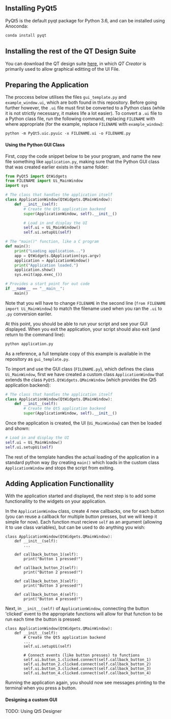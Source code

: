 ## Installing PyQt5

PyQt5 is the default pyqt package for Python 3.6, and can be installed using Anoconda:
```sh
conda install pyqt
```

## Installing the rest of the QT Design Suite
You can download the QT design suite [here](https://www.qt.io/download-qt-installer), in which _QT Creator_ is primarily used to allow graphical editting of the UI File.

## Preparing the Application
The proccess below utilises the files `gui_template.py` and `example_window.ui`, which are both found in this repository. Before going further however, the `.ui` file must first be converted to a Python class (while it is not strictly necessary, it makes life a lot easier). To convert a `.ui` file to a Python class file, run the following command, replacing `FILENAME` with where appropriate (for the example, replace `FILENAME` with `example_window`):
```
python -m PyQt5.uic.pyuic -x FILENAME.ui -o FILENAME.py
```

#### Using the Python GUI Class
First, copy the code snippet below to be your program, and name the new file something like `application.py`, making sure that the Python GUI class that was created earlier exists in the same folder:
```py
from PyQt5 import QtWidgets
from FILENAME import Ui_MainWindow
import sys

# The class that handles the application itself
class ApplicationWindow(QtWidgets.QMainWindow):
	def __init__(self):
		# Create the Qt5 application backend
		super(ApplicationWindow, self).__init__()

		# Load in and display the UI
		self.ui = Ui_MainWindow()
		self.ui.setupUi(self)

# The "main()" function, like a C program
def main():
	print("Loading application...")
	app = QtWidgets.QApplication(sys.argv)
	application = ApplicationWindow()
	print("Application loaded.")
	application.show()
	sys.exit(app.exec_())

# Provides a start point for out code
if __name__ == "__main__":
	main()
```

Note that you will have to change `FILENAME` in the second line (`from FILENAME import Ui_MainWindow`) to match the filename used when you ran the `.ui` to `.py` conversion eariler.

At this point, you should be able to run your script and see your GUI displayed. When you exit the application, your script should also exit (and return to the command line):
```sh
python application.py
```

As a reference, a full template copy of this example is available in the repository as `gui_template.py`.

To import and use the GUI class (`FILENAME.py`), which defines the class `Ui_MainWindow`, first we have created a custom class `ApplicationWindow` that extends the class `PyQt5.QtWidgets.QMainWindow` (which provides the Qt5 application backend):
```py
# The class that handles the application itself
class ApplicationWindow(QtWidgets.QMainWindow):
	def __init__(self):
		# Create the Qt5 application backend
		super(ApplicationWindow, self).__init__()
```


Once the application is created, the UI (`Ui_MainWindow`) can then be loaded and shown:
```py
# Load in and display the UI
self.ui = Ui_MainWindow()
self.ui.setupUi(self)
```

The rest of the template handles the actual loading of the application in a standard python way (by creating `main()` which loads in the custom class `ApplicationWindow` and stops the script from exiting.

## Adding Application Functionallity
With the application started and displayed, the next step is to add some functionallity to the widgets on your application.

In the `ApplicationWindow` class, create 4 new callbacks, one for each button (you can reuse a callback for multiple button presses, but we will keep it simple for now). Each function must recieve `self` as an argument (allowing it to use class variables), but can be used to do anything you wish:
```
class ApplicationWindow(QtWidgets.QMainWindow):
	def __init__(self):
		...

	def callback_button_1(self):
		print("Button 1 pressed!")

	def callback_button_2(self):
		print("Button 2 pressed!")

	def callback_button_3(self):
		print("Button 3 pressed!")

	def callback_button_4(self):
		print("Button 4 pressed!")
```

Next, in `__init__(self)` of `ApplicationWindow`, connecting the button 'clicked' event to the appropriate functions will allow for that function to be run each time the button is pressed:
```
class ApplicationWindow(QtWidgets.QMainWindow):
	def __init__(self):
		# Create the Qt5 application backend
		...
		self.ui.setupUi(self)

		# Connect events (like button presses) to functions
		self.ui.button_1.clicked.connect(self.callback_button_1)
		self.ui.button_2.clicked.connect(self.callback_button_2)
		self.ui.button_3.clicked.connect(self.callback_button_3)
		self.ui.button_4.clicked.connect(self.callback_button_4)
```

Running the application again, you should now see messages printing to the terminal when you press a button.

#### Designing a custom GUI

TODO: Using Qt5 Designer
